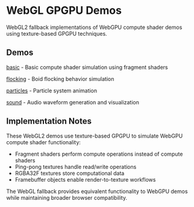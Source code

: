 # WebGL GPGPU Demos

WebGL2 fallback implementations of WebGPU compute shader demos using texture-based GPGPU techniques.

## Demos

[basic](/gpgpu/webgl/basic) - Basic compute shader simulation using fragment shaders

[flocking](/gpgpu/webgl/flocking) - Boid flocking behavior simulation

[particles](/gpgpu/webgl/particles) - Particle system animation

[sound](/gpgpu/webgl/sound) - Audio waveform generation and visualization

## Implementation Notes

These WebGL2 demos use texture-based GPGPU to simulate WebGPU compute shader functionality:

- Fragment shaders perform compute operations instead of compute shaders
- Ping-pong textures handle read/write operations
- RGBA32F textures store computational data
- Framebuffer objects enable render-to-texture workflows

The WebGL fallback provides equivalent functionality to WebGPU demos while maintaining broader browser compatibility.